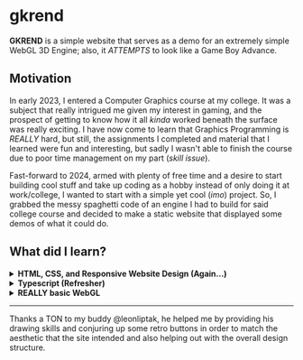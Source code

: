 # **gkrend**

**GKREND** is a simple website that serves as a demo for an extremely simple WebGL 3D Engine; also, it *ATTEMPTS* to look like a Game Boy Advance.

## **Motivation**

In early 2023, I entered a Computer Graphics course at my college. It was a subject that really intrigued me given my interest in gaming, and the prospect of getting to know how it all *kinda* worked beneath the surface was really exciting. I have now come to learn that Graphics Programming is *REALLY* hard, but still, the assignments I completed and material that I learned were fun and interesting, but sadly I wasn't able to finish the course due to poor time management on my part (*skill issue*).

Fast-forward to 2024, armed with plenty of free time and a desire to start building cool stuff and take up coding as a hobby instead of only doing it at work/college, I wanted to start with a simple yet cool (*imo*) project. So, I grabbed the messy spaghetti code of an engine I had to build for said college course and decided to make a static website that displayed some demos of what it could do.

## **What did I learn?**

<details>
<summary>
<b>HTML, CSS, and Responsive Website Design (Again...)</b>
</summary>
<p>

> As a back-end developer, the thought of touching anything that had to do with the front-end made me shiver. What little experience I had with it came from those "*Become a Full-Stack Developer in 2 WEEKS!!!11!* " boot camps that I did when I started coding, and frankly, I hardly remembered anything. So I decided to use this as an excuse to properly make something I'm happy with and that looks decent. After struggling with CSS for a bit, I quickly hit the ball running and realized I *kinda* enjoyed seeing my vision for the website come to life. I added the bonus challenge on myself to make it responsive and it surprisingly worked. Also, as I move forward into other projects, relearning the fundamentals of **HTML** and **CSS** allows me to use frameworks for both of them more effectively.

</p>
</details>

<details>
<summary>
<b>Typescript (Refresher) </b>
</summary>
<p>

> Not my first rodeo with the language, but certainly not one I use often; I write mostly enterprise code (Java), so it was a nice change of pace, and the opportunity to practice another tool in my repertoire is always welcome. (I'm still kinda scared of the stuff this language and even more so Javascript lets you do)

</p>
</details>

<details>
<summary>
<b>REALLY basic WebGL</b>
</summary>
<p>

> Learning the fundamentals of graphics programming was challenging but fulfilling. I'm not sure if I'll ever do something with it again, but now that I know the basics, I'm looking forward to using more streamlined tools such as **ThreeJS** if I ever want to render 3D objects into a website.

</p>
</details>

---

Thanks a TON to my buddy @leonliptak, he helped me by providing his drawing skills and conjuring up some retro buttons in order to match the aesthetic that the site intended and also helping out with the overall design structure.
